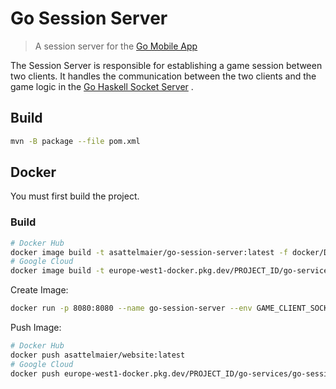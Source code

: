 # Go Session Server

> A session server for the [Go Mobile App](https://github.com/asattelmaier/go-mobile-app)

The Session Server is responsible for establishing a game session between two clients. It handles the communication
between the two clients and the game logic in the [Go Haskell Socket Server](https://github.com/asattelmaier/go-haskell)
.

## Build

```bash
mvn -B package --file pom.xml
```

## Docker

You must first build the project.

### Build

```bash
# Docker Hub
docker image build -t asattelmaier/go-session-server:latest -f docker/Dockerfile .
# Google Cloud
docker image build -t europe-west1-docker.pkg.dev/PROJECT_ID/go-services/go-session-server:latest -f docker/Dockerfile .
```

Create Image:

```bash
docker run -p 8080:8080 --name go-session-server --env GAME_CLIENT_SOCKET_HOST=host.docker.internal --env GAME_CLIENT_SOCKET_PORT=8000 asattelmaier/go-session-server:latest
```

Push Image:

```bash
# Docker Hub
docker push asattelmaier/website:latest
# Google Cloud
docker push europe-west1-docker.pkg.dev/PROJECT_ID/go-services/go-session-server:latest
```